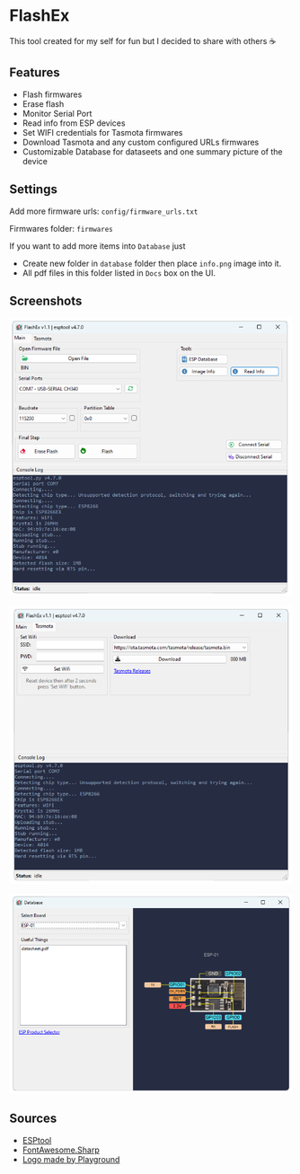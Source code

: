 # FlashEx

This tool created for my self for fun but I decided to share with others :coffee:

## Features
- Flash firmwares
- Erase flash
- Monitor Serial Port
- Read info from ESP devices
- Set WIFI credentials for Tasmota firmwares
- Download Tasmota and any custom configured URLs firmwares
- Customizable Database for dataseets and one summary picture of the device

## Settings
Add more firmware urls: `config/firmware_urls.txt`

Firmwares folder: `firmwares`

If you want to add more items into `Database` just
- Create new folder in `database` folder then place `info.png` image into it.
- All pdf files in this folder listed in `Docs` box on the UI.


## Screenshots

<p align="center">
    <img src=./ProjectImages/MainPage.png>    
</p>

<p align="center">
    <img src=./ProjectImages/TasmotaPage.png>    
</p>

<p align="center">
    <img src=./ProjectImages/DatabasePage.png>    
</p>

## Sources
- [ESPtool](https://github.com/espressif/esptool)
- [FontAwesome.Sharp](https://github.com/awesome-inc/FontAwesome.Sharp)
- [Logo made by Playground](https://playground.com/)
